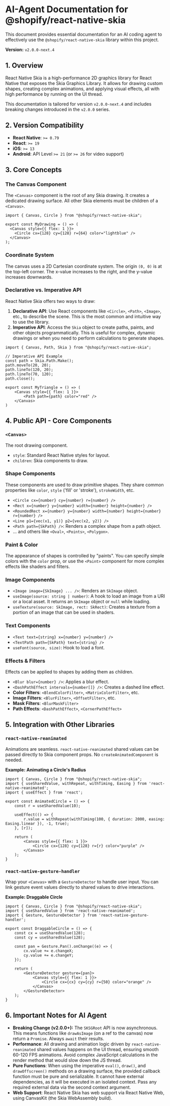 # AI-Agent Documentation for @shopify/react-native-skia

This document provides essential documentation for an AI coding agent to effectively use the `@shopify/react-native-skia` library within this project.

**Version:** `v2.0.0-next.4`

## 1. Overview

React Native Skia is a high-performance 2D graphics library for React Native that exposes the Skia Graphics Library. It allows for drawing custom shapes, creating complex animations, and applying visual effects, all with high performance by running on the UI thread.

This documentation is tailored for version `v2.0.0-next.4` and includes breaking changes introduced in the `v2.0.0` series.

## 2. Version Compatibility

-   **React Native**: `>= 0.79`
-   **React**: `>= 19`
-   **iOS**: `>= 13`
-   **Android**: API Level `>= 21` (or `>= 26` for video support)

## 3. Core Concepts

### The Canvas Component

The `<Canvas>` component is the root of any Skia drawing. It creates a dedicated drawing surface. All other Skia elements must be children of a `<Canvas>`.

```tsx
import { Canvas, Circle } from "@shopify/react-native-skia";

export const MyDrawing = () => (
  <Canvas style={{ flex: 1 }}>
    <Circle cx={128} cy={128} r={64} color="lightblue" />
  </Canvas>
);
```

### Coordinate System

The canvas uses a 2D Cartesian coordinate system. The origin `(0, 0)` is at the top-left corner. The x-value increases to the right, and the y-value increases downwards.

### Declarative vs. Imperative API

React Native Skia offers two ways to draw:

1.  **Declarative API**: Use React components like `<Circle>`, `<Path>`, `<Image>`, etc., to describe the scene. This is the most common and intuitive way to use the library.
2.  **Imperative API**: Access the `Skia` object to create paths, paints, and other objects programmatically. This is useful for complex, dynamic drawings or when you need to perform calculations to generate shapes.

```tsx
import { Canvas, Path, Skia } from "@shopify/react-native-skia";

// Imperative API Example
const path = Skia.Path.Make();
path.moveTo(20, 20);
path.lineTo(120, 20);
path.lineTo(70, 120);
path.close();

export const MyTriangle = () => (
    <Canvas style={{ flex: 1 }}>
        <Path path={path} color="red" />
    </Canvas>
)
```

## 4. Public API - Core Components

### `<Canvas>`

The root drawing component.

-   `style`: Standard React Native styles for layout.
-   `children`: Skia components to draw.

### Shape Components

These components are used to draw primitive shapes. They share common properties like `color`, `style` ('fill' or 'stroke'), `strokeWidth`, etc.

-   `<Circle cx={number} cy={number} r={number} />`
-   `<Rect x={number} y={number} width={number} height={number} />`
-   `<RoundedRect x={number} y={number} width={number} height={number} r={number} />`
-   `<Line p1={vec(x1, y1)} p2={vec(x2, y2)} />`
-   `<Path path={SkPath} />`: Renders a complex shape from a path object.
-   ... and others like `<Oval>`, `<Points>`, `<Polygon>`.

### Paint & Color

The appearance of shapes is controlled by "paints". You can specify simple colors with the `color` prop, or use the `<Paint>` component for more complex effects like shaders and filters.

### Image Components

-   `<Image image={SkImage} ... />`: Renders an `SkImage` object.
-   `useImage(source: string | number)`: A hook to load an image from a URI or a local asset. It returns an `SkImage` object or `null` while loading.
-   `useTexture(source: SkImage, rect: SkRect)`: Creates a texture from a portion of an image that can be used in shaders.

### Text Components

-   `<Text text={string} x={number} y={number} />`
-   `<TextPath path={SkPath} text={string} />`
-   `useFont(source, size)`: Hook to load a font.

### Effects & Filters

Effects can be applied to shapes by adding them as children.

-   `<Blur blur={number} />`: Applies a blur effect.
-   `<DashPathEffect intervals={number[]} />`: Creates a dashed line effect.
-   **Color Filters**: `<BlendColorFilter>`, `<MatrixColorFilter>`, etc.
-   **Image Filters**: `<BlurFilter>`, `<OffsetFilter>`, etc.
-   **Mask Filters**: `<BlurMaskFilter>`
-   **Path Effects**: `<DashPathEffect>`, `<CornerPathEffect>`

## 5. Integration with Other Libraries

### `react-native-reanimated`

Animations are seamless. `react-native-reanimated` shared values can be passed directly to Skia component props. No `createAnimatedComponent` is needed.

**Example: Animating a Circle's Radius**

```tsx
import { Canvas, Circle } from "@shopify/react-native-skia";
import { useSharedValue, withRepeat, withTiming, Easing } from 'react-native-reanimated';
import { useEffect } from 'react';

export const AnimatedCircle = () => {
    const r = useSharedValue(10);

    useEffect(() => {
        r.value = withRepeat(withTiming(100, { duration: 2000, easing: Easing.linear }), -1, true);
    }, [r]);

    return (
        <Canvas style={{ flex: 1 }}>
            <Circle cx={128} cy={128} r={r} color="purple" />
        </Canvas>
    );
}
```

### `react-native-gesture-handler`

Wrap your `<Canvas>` with a `GestureDetector` to handle user input. You can link gesture event values directly to shared values to drive interactions.

**Example: Draggable Circle**

```tsx
import { Canvas, Circle } from "@shopify/react-native-skia";
import { useSharedValue } from 'react-native-reanimated';
import { Gesture, GestureDetector } from 'react-native-gesture-handler';

export const DraggableCircle = () => {
    const cx = useSharedValue(128);
    const cy = useSharedValue(128);

    const pan = Gesture.Pan().onChange((e) => {
        cx.value += e.changeX;
        cy.value += e.changeY;
    });

    return (
        <GestureDetector gesture={pan}>
            <Canvas style={{ flex: 1 }}>
                <Circle cx={cx} cy={cy} r={50} color="orange" />
            </Canvas>
        </GestureDetector>
    );
}
```

## 6. Important Notes for AI Agent

-   **Breaking Change (v2.0.0+):** The `SKSGRoot` API is now asynchronous. This means functions like `drawAsImage` (on a ref to the canvas) now return a `Promise`. Always `await` their results.
-   **Performance**: All drawing and animation logic driven by `react-native-reanimated` shared values happens on the UI thread, ensuring smooth 60-120 FPS animations. Avoid complex JavaScript calculations in the render method that would slow down the JS thread.
-   **Pure Functions**: When using the imperative `eval()`, `draw()`, and `drawOffscreen()` methods on a drawing surface, the provided callback function must be pure and serializable. It cannot have external dependencies, as it will be executed in an isolated context. Pass any required external data via the second context argument.
-   **Web Support**: React Native Skia has web support via React Native Web, using CanvasKit (the Skia WebAssembly build). 